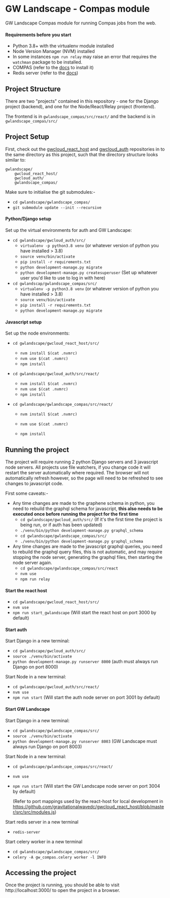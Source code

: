 # GW Landscape - Compas module

GW Landscape Compas module for running Compas jobs from the web.



#### Requirements before you start

* Python 3.8+ with the virtualenv module installed
* Node Version Manager (NVM) installed
* In some instances `npm run relay` may raise an error that requires the `watchman` package to be installed.
* COMPAS (refer to the [docs](https://compas.readthedocs.io/en/latest/pages/Getting%20started/getting-started.html) to install it)
* Redis server (refer to the [docs](https://redis.io/docs/getting-started/installation/))

## Project Structure

There are two "projects" contained in this repository - one for the Django project (backend), and one for the Node/React/Relay project (frontend).

The frontend is in `gwlandscape_compas/src/react/` and the backend is in `gwlandscape_compas/src/`



## Project Setup

First, check out the [gwcloud_react_host](https://github.com/gravitationalwavedc/gwcloud_react_host) and [gwcloud_auth](https://github.com/gravitationalwavedc/gwcloud_auth) repositories in to the same directory as this project, such that the directory structure looks similar to:

```
gwlandscape/
	gwcloud_react_host/
	gwcloud_auth/
	gwlandscape_compas/
```

Make sure to initialise the git submodules:-

* `cd gwlandscape/gwlandscape_compas/`
* `git submodule update --init --recursive`



#### Python/Django setup

Set up the virtual environments for auth and GW Landscape:

* `cd gwlandscape/gwcloud_auth/src/` 
  * `virtualenv -p python3.8 venv` (or whatever version of python you have installed > 3.8)
  * `source venv/bin/activate`
  * `pip install -r requirements.txt`
  * `python development-manage.py migrate`
  * `python development-manage.py createsuperuser` (Set up whatever user you'd like to use to log in with here)
* `cd gwlandscap/gwlandscape_compas/src/`
  * `virtualenv -p python3.8 venv` (or whatever version of python you have installed > 3.8)
  * `source venv/bin/activate`
  * `pip install -r requirements.txt`
  * `python development-manage.py migrate`

#### Javascript setup

Set up the node environments:

* `cd gwlandscape/gwcloud_react_host/src/`

  * `nvm install $(cat .nvmrc)`
  * `nvm use $(cat .nvmrc)`
  * `npm install`

* `cd gwlandscape/gwcloud_auth/src/react/`

  * `nvm install $(cat .nvmrc)`
  * `nvm use $(cat .nvmrc)`
  * `npm install`

* `cd gwlandscape/gwlandscape_compas/src/react/`

  * `nvm install $(cat .nvmrc)`

  * `nvm use $(cat .nvmrc)`

  * `npm install`

## Running the project

The project will require running 2 python Django servers and 3 javascript node servers. All projects use file watchers, if you change code it will restart the server automatically where required. The browser will not automatically refresh however, so the page will need to be refreshed to see changes to javascript code.

First some caveats:-

* Any time changes are made to the graphene schema in python, you need to rebuild the graphql schema for javascript, **this also needs to be executed once before running the project for the first time**
  * `cd gwlandscape/gwcloud_auth/src/` (If it's the first time the project is being run, or if auth has been updated)
  * `./venv/bin/python development-manage.py graphql_schema`
  * `cd gwlandscape/gwlandscape_compas/src/`
  * `./venv/bin/python development-manage.py graphql_schema`
* Any time changes are made to the javascript graphql queries, you need to rebuild the graphql query files, this is not automatic, and may require stopping the node server, generating the graphql files, then starting the node server again.
  * `cd gwlandscape/gwlandscape_compas/src/react`
  * `nvm use`
  * `npm run relay`

#### Start the react host

* `cd gwlandscape/gwcloud_react_host/src/`
* `nvm use`
* `npm run start_gwlandscape` (Will start the react host on port 3000 by default)

#### Start auth

Start Django in a new terminal:

* `cd gwlandscape/gwcloud_auth/src/`
* `source ./venv/bin/activate`
* `python development-manage.py runserver 8000` (auth must always run Django on port 8000)

Start Node in a new terminal:

* `cd gwlandscape/gwcloud_auth/src/react/`
* `nvm use`
* `npm run start` (Will start the auth node server on port 3001 by default)

#### Start GW Landscape

Start Django in a new terminal:

* `cd gwlandscape/gwlandscape_compas/src/`
* `source ./venv/bin/activate`
* `python development-manage.py runserver 8003` (GW Landscape must always run Django on port 8003)

Start Node in a new terminal:

* `cd gwlandscape/gwlandscape_compas/src/react/`
* `nvm use`
* `npm run start` (Will start the GW Landscape node server on port 3004 by default)

  (Refer to port mappings used by the react-host for local development in https://github.com/gravitationalwavedc/gwcloud_react_host/blob/master/src/src/modules.js)


Start redis server in a new terminal

* `redis-server`


Start celery worker in a new terminal

* `cd gwlandscape/gwlandscape_compas/src/`
* `celery -A gw_compas.celery worker -l INFO`



## Accessing the project

Once the project is running, you should be able to visit http://localhost:3000/ to open the project in a browser.
